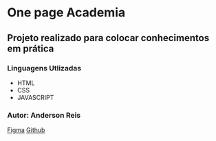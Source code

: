 # One page Academia
## Projeto realizado para colocar conhecimentos em prática

### Linguagens Utlizadas
* HTML
* CSS
* JAVASCRIPT
### Autor: Anderson Reis
[Figma](https://www.figma.com/file/HxxJM1N8e3qzo5IboEbNpV/Untitled?t=YlR7gKE3FKWaEiRD-0)
[Github](https://andersoreeis.github.io/Projeto-academia/)